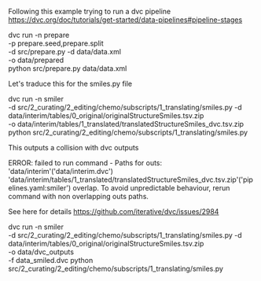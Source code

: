 
Following this example trying to run a dvc pipeline <https://dvc.org/doc/tutorials/get-started/data-pipelines#pipeline-stages>

dvc run -n prepare \
          -p prepare.seed,prepare.split \
          -d src/prepare.py -d data/data.xml \
          -o data/prepared \
          python src/prepare.py data/data.xml


Let's traduce this for the smiles.py file

dvc run -n smiler \
          -d src/2_curating/2_editing/chemo/subscripts/1_translating/smiles.py -d data/interim/tables/0_original/originalStructureSmiles.tsv.zip \
          -o data/interim/tables/1_translated/translatedStructureSmiles_dvc.tsv.zip \
          python src/2_curating/2_editing/chemo/subscripts/1_translating/smiles.py

This outputs a collision with dvc outputs 

ERROR: failed to run command - Paths for outs:                          
'data/interim'('data/interim.dvc')
'data/interim/tables/1_translated/translatedStructureSmiles_dvc.tsv.zip'('pipelines.yaml:smiler')
overlap. To avoid unpredictable behaviour, rerun command with non overlapping outs paths.

See here for details https://github.com/iterative/dvc/issues/2984

dvc run -n smiler \
          -d src/2_curating/2_editing/chemo/subscripts/1_translating/smiles.py -d data/interim/tables/0_original/originalStructureSmiles.tsv.zip \
          -o data/dvc_outputs \
          -f data_smiled.dvc
          python src/2_curating/2_editing/chemo/subscripts/1_translating/smiles.py


